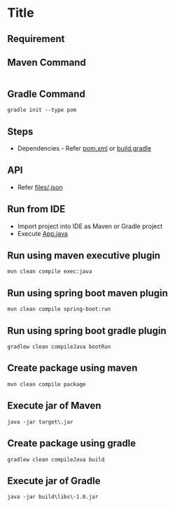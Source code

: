 # Title

## Requirement


## Maven Command
```

```

## Gradle Command
```
gradle init --type pom
```

## Steps
* Dependencies - Refer [pom.xml](pom.xml) or [build.gradle](build.gradle)

## API
* Refer [files/.json](files/.json)

## Run from IDE
* Import project into IDE as Maven or Gradle project
* Execute [App.java](src/main/java/spring/boot/actuator/.java)

## Run using maven executive plugin
```
mvn clean compile exec:java
```

## Run using spring boot maven plugin
```
mvn clean compile spring-boot:run
```

## Run using spring boot gradle plugin
```
gradlew clean compileJava bootRun
```

## Create package using maven
```
mvn clean compile package
```

## Execute jar of Maven
```
java -jar target\.jar
```

## Create package using gradle
```
gradlew clean compileJava build
```

## Execute jar of Gradle
```
java -jar build\libs\-1.0.jar
```